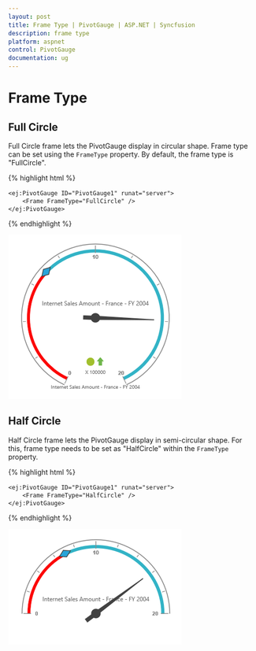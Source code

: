 ```yaml
---
layout: post
title: Frame Type | PivotGauge | ASP.NET | Syncfusion
description: frame type 
platform: aspnet
control: PivotGauge
documentation: ug
---
```


# Frame Type

## Full Circle

Full Circle frame lets the PivotGauge display in circular shape. Frame type can be set using the `FrameType` property.  By default, the frame type is "FullCircle". 

{% highlight html %}

    <ej:PivotGauge ID="PivotGauge1" runat="server">
        <Frame FrameType="FullCircle" />
    </ej:PivotGauge>

{% endhighlight  %}

![](Frame-Type_images/FullCircle.png) 

## Half Circle

Half Circle frame lets the PivotGauge display in semi-circular shape. For this, frame type needs to be set as "HalfCircle" within the `FrameType` property.

{% highlight html %}

    <ej:PivotGauge ID="PivotGauge1" runat="server">
        <Frame FrameType="HalfCircle" />
    </ej:PivotGauge>

{% endhighlight  %}

![](Frame-Type_images/HalfCircle.png) 
